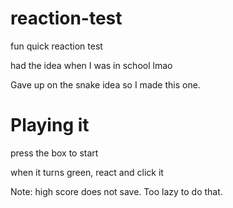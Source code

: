 # reaction-test
fun quick reaction test

had the idea when I was in school lmao

Gave up on the snake idea so I made this one.

# Playing it

press the box to start

when it turns green, react and click it

Note: high score does not save. Too lazy to do that.
